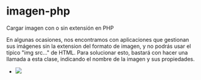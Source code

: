 # imagen-php
Cargar imagen con o sin extensión en PHP

En algunas ocasiones, nos encontramos con aplicaciones que gestionan sus imágenes sin la extension del formato de imagen, y no podrás usar el típico "img src..." de HTML. Para solucionar esto, bastará con hacer una llamada a esta clase, indicando el nombre de la imagen y sus propiedades.

<ul>
  <li><code><img src="img.php?nombre=imagen.jpg"></code></li>
</ul>
